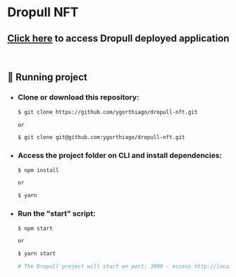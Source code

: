# Dropull NFT

## <a href="https://dropull-nft.vercel.app/" target="_blank">Click here</a> to access Dropull deployed application

<br>

## 🎲 Running project

- ### Clone or download this repository:
  ```bash
  $ git clone https://github.com/ygorthiago/dropull-nft.git

  or 

  $ git clone git@github.com:ygorthiago/dropull-nft.git
  ```

- ### Access the project folder on CLI and install dependencies:
  ```bash
  $ npm install

  or

  $ yarn
  ```

- ### Run the "start" script:
  ```bash
  $ npm start

  or

  $ yarn start

  # The Dropull project will start on port: 3000 - access http://localhost:3000
  ```
